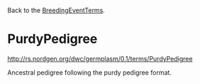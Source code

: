 Back to the [BreedingEventTerms](BreedingEventTerms.md).

# PurdyPedigree #

http://rs.nordgen.org/dwc/germplasm/0.1/terms/PurdyPedigree

Ancestral pedigree following the purdy pedigree format.